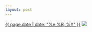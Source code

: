 ```yaml
---
layout: post
---
```


<p>
  <time><a href="/2">{{ page.date | date: "%e %B, %Y" }}</a></time>
  <a href="/2"><img src="{{ site.assets_url }}/2.jpg"/></a>
</p>
